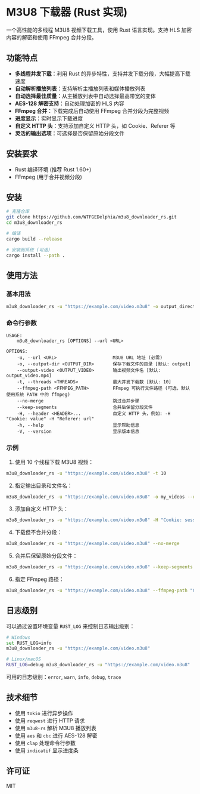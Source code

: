 # M3U8 下载器 (Rust 实现)

一个高性能的多线程 M3U8 视频下载工具，使用 Rust 语言实现。支持 HLS 加密内容的解密和使用 FFmpeg 合并分段。

## 功能特点

- **多线程并发下载**：利用 Rust 的异步特性，支持并发下载分段，大幅提高下载速度
- **自动解析播放列表**：支持解析主播放列表和媒体播放列表
- **自动选择最佳质量**：从主播放列表中自动选择最高带宽的变体
- **AES-128 解密支持**：自动处理加密的 HLS 内容
- **FFmpeg 合并**：下载完成后自动使用 FFmpeg 合并分段为完整视频
- **进度显示**：实时显示下载进度
- **自定义 HTTP 头**：支持添加自定义 HTTP 头，如 Cookie、Referer 等
- **灵活的输出选项**：可选择是否保留原始分段文件

## 安装要求

- Rust 编译环境 (推荐 Rust 1.60+)
- FFmpeg (用于合并视频分段)

## 安装

```bash
# 克隆仓库
git clone https://github.com/WTFGEDelphia/m3u8_downloader_rs.git
cd m3u8_downloader_rs

# 编译
cargo build --release

# 安装到系统 (可选)
cargo install --path .
```

## 使用方法

### 基本用法

```bash
m3u8_downloader_rs -u "https://example.com/video.m3u8" -o output_directory
```

### 命令行参数

```
USAGE:
    m3u8_downloader_rs [OPTIONS] --url <URL>

OPTIONS:
    -u, --url <URL>                     M3U8 URL 地址 (必需)
    -o, --output-dir <OUTPUT_DIR>       保存下载文件的目录 [默认: output]
    --output-video <OUTPUT_VIDEO>       输出视频文件名 [默认: output_video.mp4]
    -t, --threads <THREADS>             最大并发下载数 [默认: 10]
    --ffmpeg-path <FFMPEG_PATH>         FFmpeg 可执行文件路径 (可选，默认使用系统 PATH 中的 ffmpeg)
    --no-merge                          跳过合并步骤
    --keep-segments                     合并后保留分段文件
    -H, --header <HEADER>...            自定义 HTTP 头，例如: -H "Cookie: value" -H "Referer: url"
    -h, --help                          显示帮助信息
    -V, --version                       显示版本信息
```

### 示例

1. 使用 10 个线程下载 M3U8 视频：

```bash
m3u8_downloader_rs -u "https://example.com/video.m3u8" -t 10
```

2. 指定输出目录和文件名：

```bash
m3u8_downloader_rs -u "https://example.com/video.m3u8" -o my_videos --output-video my_movie.mp4
```

3. 添加自定义 HTTP 头：

```bash
m3u8_downloader_rs -u "https://example.com/video.m3u8" -H "Cookie: session=abc123" -H "Referer: https://example.com"
```

4. 下载但不合并分段：

```bash
m3u8_downloader_rs -u "https://example.com/video.m3u8" --no-merge
```

5. 合并后保留原始分段文件：

```bash
m3u8_downloader_rs -u "https://example.com/video.m3u8" --keep-segments
```

6. 指定 FFmpeg 路径：

```bash
m3u8_downloader_rs -u "https://example.com/video.m3u8" --ffmpeg-path "C:\Program Files\FFmpeg\bin\ffmpeg.exe"
```

## 日志级别

可以通过设置环境变量 `RUST_LOG` 来控制日志输出级别：

```bash
# Windows
set RUST_LOG=info
m3u8_downloader_rs -u "https://example.com/video.m3u8"

# Linux/macOS
RUST_LOG=debug m3u8_downloader_rs -u "https://example.com/video.m3u8"
```

可用的日志级别：`error`, `warn`, `info`, `debug`, `trace`

## 技术细节

- 使用 `tokio` 进行异步操作
- 使用 `reqwest` 进行 HTTP 请求
- 使用 `m3u8-rs` 解析 M3U8 播放列表
- 使用 `aes` 和 `cbc` 进行 AES-128 解密
- 使用 `clap` 处理命令行参数
- 使用 `indicatif` 显示进度条

## 许可证

MIT